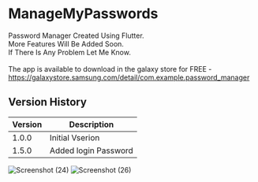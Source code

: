 # ManageMyPasswords

Password Manager Created Using Flutter.<br />
More Features Will Be Added Soon.<br />
If There Is Any Problem Let Me Know.<br />
<br />
The app is available to download in the galaxy store for FREE - https://galaxystore.samsung.com/detail/com.example.password_manager <br />

## Version History
| Version | Description          |
| ------- | ---------------------|
| 1.0.0   | Initial Vserion      |
| 1.5.0   | Added login Password |


![Screenshot (24)](https://user-images.githubusercontent.com/82356405/130352403-7065ebcd-886a-42ae-a76e-d6104b0996d8.png)
![Screenshot (26)](https://user-images.githubusercontent.com/82356405/130352436-2d00558a-1db0-4788-bb76-be004161caa4.png)
